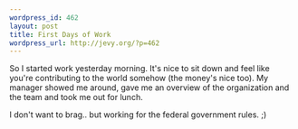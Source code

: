 ```yaml
--- 
wordpress_id: 462
layout: post
title: First Days of Work
wordpress_url: http://jevy.org/?p=462
---
```

So I started work yesterday morning.  It's nice to sit down and feel like you're contributing to the world somehow (the money's nice too).  My manager showed me around, gave me an overview of the organization and the team and took me out for lunch.

I don't want to brag.. but working for the federal government rules.  ;)
